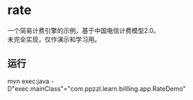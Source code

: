 # rate
一个简易计费引擎的示例，基于中国电信计费模型2.0。<br/>
未完全实现，仅作演示和学习用。<br/>
## 运行
mvn exec:java -D"exec.mainClass"="com.ppzzl.learn.billling.app.RateDemo"


